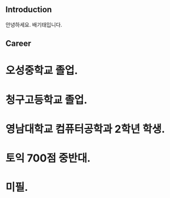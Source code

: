 
## Introduction
안녕하세요. 배기태입니다.

## Career
# 오성중학교 졸업.
# 청구고등학교 졸업.
# 영남대학교 컴퓨터공학과 2학년 학생.
# 토익 700점 중반대.
# 미필.


<!--
**ktiae/ktiae** is a ✨ _special_ ✨ repository because its `README.md` (this file) appears on your GitHub profile.

Here are some ideas to get you started:

- 🔭 I’m currently working on ...
- 🌱 I’m currently learning ...
- 👯 I’m looking to collaborate on ...
- 🤔 I’m looking for help with ...
- 💬 Ask me about ...
- 📫 How to reach me: ...
- 😄 Pronouns: ...
- ⚡ Fun fact: ...
-->
